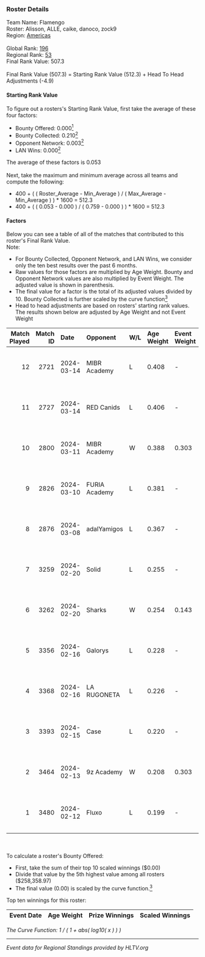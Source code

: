 ### Roster Details<br />
Team Name: Flamengo<br />
Roster: Alisson, ALLE, caike, danoco, zock9<br />
Region: [Americas]( ../standings_americas.md)<br />
<br />
Global Rank: [196](../standings_global.md)<br />
Regional Rank: [53]( ../standings_americas.md)<br />
Final Rank Value:  507.3<br />
<br />
Final Rank Value (507.3) = Starting Rank Value (512.3) + Head To Head Adjustments (-4.9)<br />

#### Starting Rank Value<br />
To figure out a rosters's Starting Rank Value, first take the average of these four factors:<br />
- Bounty Offered: 0.000[<sup>1</sup>](#table2)
- Bounty Collected: 0.210[<sup>2</sup>](#table1)
- Opponent Network: 0.003[<sup>2</sup>](#table1)
- LAN Wins: 0.000[<sup>2</sup>](#table1)

The average of these factors is 0.053<br />
<br />
Next, take the maximum and minimum average across all teams and compute the following:<br />
- 400 + ( ( Roster_Average - Min_Average ) / ( Max_Average - Min_Average ) ) * 1600 = 512.3
- 400 + ( ( 0.053 - 0.000 ) / ( 0.759 - 0.000 ) ) * 1600 = 512.3


#### Factors<br />
Below you can see a table of all of the matches that contributed to this roster's Final Rank Value.<br />
Note:<br />

- For Bounty Collected, Opponent Network, and LAN Wins, we consider only the ten best results over the past 6 months.
- Raw values for those factors are multiplied by Age Weight. Bounty and Opponent Network values are also multiplied by Event Weight. The adjusted value is shown in parenthesis.
- The final value for a factor is the total of its adjusted values divided by 10. Bounty Collected is further scaled by the curve function[<sup>3</sup>](#curveFunction)
- Head to head adjustments are based on rosters' starting rank values. The results shown below are adjusted by Age Weight and not Event Weight
<span id="table1"></span><br />


| Match Played | Match ID | Date       | Opponent      | W/L | Age Weight | Event Weight | Bounty Collected | Opponent Network | LAN Wins  | H2H Adj. | Roster                                |
| -: | -: | :- | :- | :- | :- | :- | :- | :- | :- | -: | :- |
|           12 |     2721 | 2024-03-14 | MIBR Academy  | L   | 0.408      | -            | -                | -                | -         |    -6.09 | Alisson, ALLE, caike, danoco, zock9   |
|           11 |     2727 | 2024-03-14 | RED Canids    | L   | 0.406      | -            | -                | -                | -         |    -0.32 | Alisson, ALLE, caike, danoco, zock9   |
|           10 |     2800 | 2024-03-11 | MIBR Academy  | W   | 0.388      | 0.303        | 0.001 (0.000)    | 0.051 (0.006)    | 0 (0.000) |     6.45 | Alisson, ALLE, caike, danoco, zock9   |
|            9 |     2826 | 2024-03-10 | FURIA Academy | L   | 0.381      | -            | -                | -                | -         |    -5.59 | Alisson, ALLE, danoco, voltera, zock9 |
|            8 |     2876 | 2024-03-08 | adalYamigos   | L   | 0.367      | -            | -                | -                | -         |    -3.61 | Alisson, ALLE, danoco, voltera, zock9 |
|            7 |     3259 | 2024-02-20 | Solid         | L   | 0.255      | -            | -                | -                | -         |    -0.79 | Alisson, ALLE, danoco, LUCAS1, zock9  |
|            6 |     3262 | 2024-02-20 | Sharks        | W   | 0.254      | 0.143        | 0.046 (0.002)    | 0.520 (0.019)    | 0 (0.000) |     7.50 | Alisson, ALLE, danoco, LUCAS1, zock9  |
|            5 |     3356 | 2024-02-16 | Galorys       | L   | 0.228      | -            | -                | -                | -         |    -0.82 | ALLE, danoco, LUCAS1, ph1, zock9      |
|            4 |     3368 | 2024-02-16 | LA RUGONETA   | L   | 0.226      | -            | -                | -                | -         |    -2.96 | ALLE, danoco, LUCAS1, ph1, zock9      |
|            3 |     3393 | 2024-02-15 | Case          | L   | 0.220      | -            | -                | -                | -         |    -0.72 | ALLE, danoco, LUCAS1, ph1, zock9      |
|            2 |     3464 | 2024-02-13 | 9z Academy    | W   | 0.208      | 0.303        | 0.000 (0.000)    | 0.038 (0.002)    | 0 (0.000) |     2.28 | ALLE, danoco, LUCAS1, sakamoto, zock9 |
|            1 |     3480 | 2024-02-12 | Fluxo         | L   | 0.199      | -            | -                | -                | -         |    -0.27 | ALLE, danoco, LUCAS1, sakamoto, zock9 |

<br />
<span id="table2"></span><br />
To calculate a roster's Bounty Offered:<br />

- First, take the sum of their top 10 scaled winnings ($0.00)
- Divide that value by the 5th highest value among all rosters ($258,358.97)
- The final value (0.00) is scaled by the curve function.[<sup>3</sup>](#curveFunction)

Top ten winnings for this roster:<br />

| Event Date | Age Weight | Prize Winnings | Scaled Winnings |
| :- | -: | :- | :- |


<span id="curveFunction"></span>_The Curve Function: 1 / ( 1 + abs( log10( x ) ) )_<br />

---
_Event data for Regional Standings provided by HLTV.org_<br />
